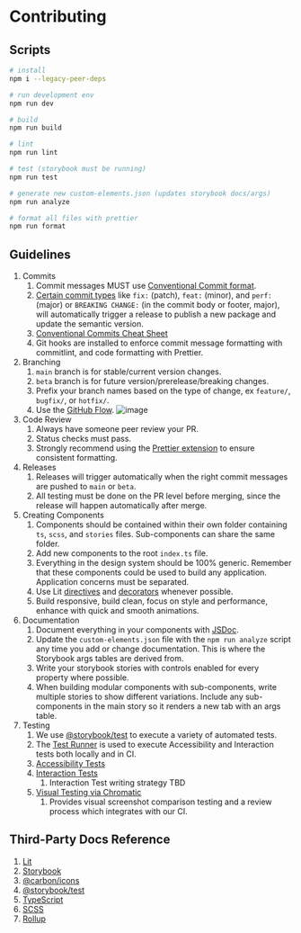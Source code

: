 # Contributing

## Scripts

```bash
# install
npm i --legacy-peer-deps

# run development env
npm run dev

# build
npm run build

# lint
npm run lint

# test (storybook must be running)
npm run test

# generate new custom-elements.json (updates storybook docs/args)
npm run analyze

# format all files with prettier
npm run format
```

## Guidelines

1. Commits
   1. Commit messages MUST use [Conventional Commit format](https://www.conventionalcommits.org).
   1. [Certain commit types](https://semantic-release.gitbook.io/semantic-release/#commit-message-format) like `fix:` (patch), `feat:` (minor), and `perf:` (major) or `BREAKING CHANGE:` (in the commit body or footer, major), will automatically trigger a release to publish a new package and update the semantic version.
   1. [Conventional Commits Cheat Sheet](https://gist.github.com/Zekfad/f51cb06ac76e2457f11c80ed705c95a3)
   1. Git hooks are installed to enforce commit message formatting with commitlint, and code formatting with Prettier.
1. Branching
   1. `main` branch is for stable/current version changes.
   1. `beta` branch is for future version/prerelease/breaking changes.
   1. Prefix your branch names based on the type of change, ex `feature/`, `bugfix/`, or `hotfix/`.
   1. Use the [GitHub Flow](https://docs.github.com/en/get-started/quickstart/github-flow).
      ![image](https://i0.wp.com/build5nines.com/wp-content/uploads/2018/01/GitHub-Flow.png)
1. Code Review
   1. Always have someone peer review your PR.
   1. Status checks must pass.
   1. Strongly recommend using the [Prettier extension](https://marketplace.visualstudio.com/items?itemName=esbenp.prettier-vscode) to ensure consistent formatting.
1. Releases
   1. Releases will trigger automatically when the right commit messages are pushed to `main` or `beta`.
   1. All testing must be done on the PR level before merging, since the release will happen automatically after merge.
1. Creating Components
   1. Components should be contained within their own folder containing `ts`, `scss`, and `stories` files. Sub-components can share the same folder.
   1. Add new components to the root `index.ts` file.
   1. Everything in the design system should be 100% generic. Remember that these components could be used to build any application. Application concerns must be separated.
   1. Use Lit [directives](https://lit.dev/docs/templates/directives/) and [decorators](https://lit.dev/docs/components/decorators/) whenever possible.
   1. Build responsive, build clean, focus on style and performance, enhance with quick and smooth animations.
1. Documentation
   1. Document everything in your components with [JSDoc](https://custom-elements-manifest.open-wc.org/analyzer/getting-started/#supported-jsdoc).
   1. Update the `custom-elements.json` file with the `npm run analyze` script any time you add or change documentation. This is where the Storybook args tables are derived from.
   1. Write your storybook stories with controls enabled for every property where possible.
   1. When building modular components with sub-components, write multiple stories to show different variations. Include any sub-components in the main story so it renders a new tab with an args table.
1. Testing
   1. We use [@storybook/test](https://storybook.js.org/docs/writing-tests) to execute a variety of automated tests.
   1. The [Test Runner](https://storybook.js.org/docs/writing-tests/test-runner) is used to execute Accessibility and Interaction tests both locally and in CI.
   1. [Accessibility Tests](https://storybook.js.org/docs/writing-tests/accessibility-testing)
   1. [Interaction Tests](https://storybook.js.org/docs/writing-tests/interaction-testing)
      1. Interaction Test writing strategy TBD
   1. [Visual Testing via Chromatic](https://www.chromatic.com/)
      1. Provides visual screenshot comparison testing and a review process which integrates with our CI.

## Third-Party Docs Reference

1. [Lit](https://lit.dev/docs/)
1. [Storybook](https://storybook.js.org/docs/7.0/web-components/get-started/introduction)
1. [@carbon/icons](https://github.com/carbon-design-system/carbon/tree/main/packages/icons)
1. [@storybook/test](https://storybook.js.org/docs/writing-tests)
1. [TypeScript](https://www.typescriptlang.org/docs/)
1. [SCSS](https://sass-lang.com/guide)
1. [Rollup](https://rollupjs.org/guide/en/)
